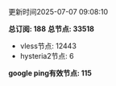 更新时间2025-07-07 09:08:10

**总订阅: 188**
**总节点: 33518**
- vless节点: 12443
- hysteria2节点: 6

**google ping有效节点: 115**
